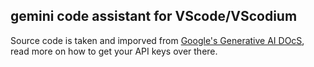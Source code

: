 ## gemini code assistant for VScode/VScodium

Source code is taken and imporved from [Google's Generative AI DOcS](https://github.com/google/generative-ai-docs/tree/main/demos/palm/node/pipet-code-agent), read more on how to get your API keys over there.

